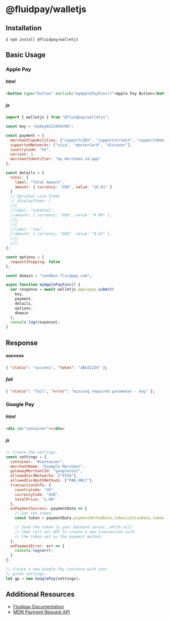 # @fluidpay/walletjs

## Installation

```console
$ npm install @fluidpay/walletjs
```

## Basic Usage

### Apple Pay

##### html

```html
<button type="button" onclick="myApplePayFunc()">Apple Pay Button</button>
```

##### js

```javascript
import { walletjs } from "@fluidpay/walletjs";

const key = "myKey0123456789";

const payment = {
  merchantCapabilities: ["supports3DS", "supportsCredit", "supportsDebit"],
  supportedNetworks: ["visa", "masterCard", "discover"],
  countryCode: "US",
  version: 3,
  merchantIdentifier: "my.merchant.id.app"
};

const details = {
  total: {
    label: "Total Amount",
    amount: { currency: "USD", value: "10.61" }
  }
  // Optional Line Items
  // displayItems: [
  //{
  //label: "subtotal",
  //amount: { currency: "USD", value: "9.99" },
  //},
  //{
  //label: "tax",
  //amount: { currency: "USD", value: "0.62" },
  //},
  //],
};

const options = {
  requestShipping: false
};

const domain = "sandbox.fluidpay.com";

async function myApplePayFunc() {
  var response = await walletjs.applepay.submit(
    key,
    payment,
    details,
    options,
    domain
  );
  console.log(response);
}
```

## Response

##### success

```json
{ "status": "success", "token": "aBCd1234" };
```

##### fail

```json
{ "status": "fail", "error": "missing required parameter - key" };
```

### Google Pay

##### html

```html
<div id="container"></div>
```

##### js

```javascript
// Create the settings.
const settings = {
  container: "#container",
  merchantName: "Example Merchant",
  gatewayMerchantId: "googletest",
  allowedCardNetworks: ["VISA"],
  allowedCardAuthMethods: ["PAN_ONLY"],
  transactionInfo: {
    countryCode: "US",
    currencyCode: "USD",
    totalPrice: "1.00"
  },
  onPaymentSuccess: paymentData => {
    // Get the token.
    const token = paymentData.paymentMethodData.tokenizationData.token;

    // Send the token to your backend server, which will
    // then call our API to create a new transaction with
    // the token set as the payment method.
  },
  onPaymentError: err => {
    console.log(err);
  }
};

// Create a new Google Pay instance with your
// given settings.
let gp = new GooglePay(settings);
```

## Additional Resources

- [Fluidpay Documentation](https://sandbox.fluidpay.com/docs/tokenizer/)
- [MDN Payment Request API](https://developer.mozilla.org/en-US/docs/Web/API/Payment_Request_API)
